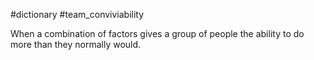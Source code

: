 #dictionary #team_conviviability

When a combination of factors gives a group of people the ability to do more than they normally would.